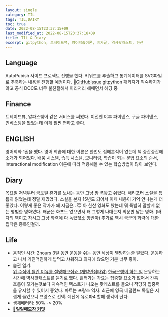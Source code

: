 ```yaml
---
layout: single
category: TIL
tags: TIL,DAIRY
toc: true
date: 2022-08-15T23:37:15+09
last_modified_at: 2022-08-15T23:37:18+09
title: TIL & Diary
excerpt: gitpython, 트레이드뷰, 영어학습이론, 휴가끝, 역사팟캐스트, 한산
---
```

## Language  
AutoPubish 사이드 프로젝트 진행을 했다. 키워드를 추출하고 통계데이터를 SVG파일로 추축하는 내용을 진행할 예정이다. [🔗GitHubIssue](https://github.com/HibikeQuantum/Bear-Auto-Publisher/issues/18) gitpython 패키지가 익숙하지가 않고 공식 DOC도 너무 불친절해서 이리저리 헤매면서 헤딩 중

## Finance  
트레이드뷰, 알파스퀘어 같은 서비스를 써봤다. 이전엔 야후 파이낸스, 구글 파이낸스, 인베스팅을 봤었는데 이게 훨씬 편하고 좋다.

## ENGLISH  
영어회화 1권을 땠다. 영어 학습에 대한 이론은 한번도 접해본적이 없는데 책 중간중간에 소개가 되어있다. 배움 시스템, 습득 시스템, 모니터링, 학습이 되는 문법 요소의 순서, Interactional modification 이론에 따라 적용해볼 수 있는 학습방법이 많아 보인다.

## Diary  
목요일 저녁부터 금토일 휴가를 보내는 동안 그냥 맘 푹놓고 쉬었다. 해리포터 소설을 틈틈히 읽었는데 정말 재밌었다. 소설을 본지 15년도 되어서 이제 내용이 기억 안나는게 더 좋았다. 이렇게 좋은 작가가 왜 지금은.. 😇 아 한산 영화도 봤는데 뭐 특별히 말할게 없는 평범한 영화였다. 왜군은 화포도 없으면서 왜 그렇게 나대는지 의문만 남는 영화. (바다의 벽이고 자시고 그냥 화력에 다 녹았잖소 양반아) 추가로 역시 국군의 화력에 대한 집착은 종특인걸까.

## Life  
- 움직인 시간: 2hours  3일 동안 운동을 쉬는 동안 세상이 멸망하는줄 알았다. 운동하고 나서 기진맥진하게 밥먹고 샤워하고 의자에 앉으면 기분 너무 좋아.
- 습관 일기:  
[위 수식이 틀린 이유를 설명해보십쇼 (개발면접타임)](https://www.youtube.com/watch?v=-GsrYvZoAdA)
[한국은행이 하는 일](https://www.youtube.com/watch?v=uQwksDtF7dk&t=658s)
운동하는 시간에 역사팟캐스트를 듣기로 했다. 흘러가는 가요는 집중할 요소가 없어서 간혹 흐름이 끊기는것보다 지속적인 텍스트가 나오는 팟캐스트를 들으니 적당히 집중력을 유지할 수 있어서 좋았다. 파트는 프랑스 역사. 최근에 영국 네덜란드 독일은 지겹게 들었으니 프랑스로 선택. 예전에 유로파4 할때 생각이 난다.
- 생체배터리: 50% -> 20%  
- [🔗**일일메모장 커밋**](https://github.com/HibikeQuantum/PlayGround/commit/96bbeb0fb5113edebd7f8d25f8a1805df7d7a89b)  